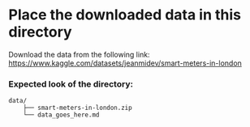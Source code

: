 # Place the downloaded data in this directory
Download the data from the following link:
https://www.kaggle.com/datasets/jeanmidev/smart-meters-in-london
### Expected look of the directory:
```
data/
    ├── smart-meters-in-london.zip
    └── data_goes_here.md
```